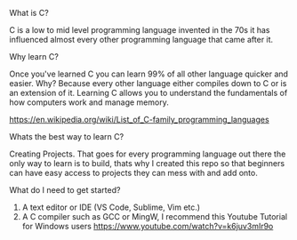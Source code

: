 What is C?

C is a low to mid level programming language invented in the 70s it has influenced almost every other programming language that came after it.

Why learn C?

Once you've learned C you can learn 99% of all other language quicker and easier. Why? Because every other language either compiles down to 
C or is an extension of it. Learning C allows you to understand the fundamentals of how computers work and manage memory.

https://en.wikipedia.org/wiki/List_of_C-family_programming_languages

Whats the best way to learn C?

Creating Projects. That goes for every programming language out there the only way to learn is to build, thats why I created this repo so that beginners can have easy access to projects they can mess with and add onto.

What do I need to get started?

1. A text editor or IDE (VS Code, Sublime, Vim etc.)
2. A C compiler such as GCC or MingW, I recommend this Youtube Tutorial for Windows users https://www.youtube.com/watch?v=k6juv3mIr9o
